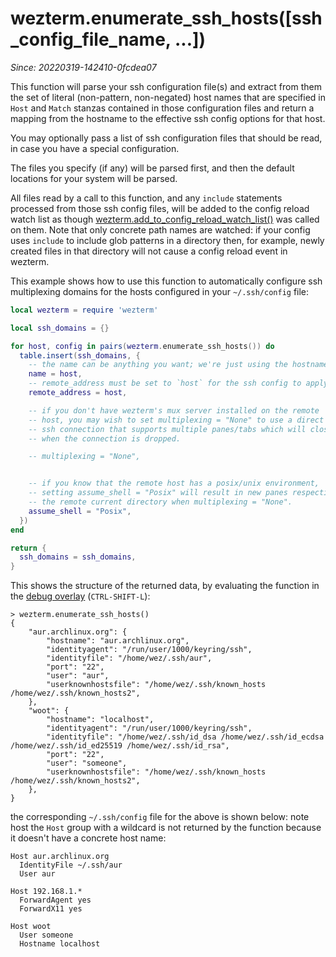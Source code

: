 # wezterm.enumerate_ssh_hosts(\[ssh_config_file_name, ...\])

*Since: 20220319-142410-0fcdea07*

This function will parse your ssh configuration file(s) and extract from them
the set of literal (non-pattern, non-negated) host names that are specified in
`Host` and `Match` stanzas contained in those configuration files and return a
mapping from the hostname to the effective ssh config options for that host.

You may optionally pass a list of ssh configuration files that should be read,
in case you have a special configuration.

The files you specify (if any) will be parsed first, and then the default
locations for your system will be parsed.

All files read by a call to this function, and any `include` statements
processed from those ssh config files, will be added to the config reload watch
list as though
[wezterm.add_to_config_reload_watch_list()](add_to_config_reload_watch_list.md)
was called on them.  Note that only concrete path names are watched: if your
config uses `include` to include glob patterns in a directory then, for
example, newly created files in that directory will not cause a config reload
event in wezterm.

This example shows how to use this function to automatically configure ssh
multiplexing domains for the hosts configured in your `~/.ssh/config` file:

```lua
local wezterm = require 'wezterm'

local ssh_domains = {}

for host, config in pairs(wezterm.enumerate_ssh_hosts()) do
  table.insert(ssh_domains, {
    -- the name can be anything you want; we're just using the hostname
    name = host,
    -- remote_address must be set to `host` for the ssh config to apply to it
    remote_address = host,

    -- if you don't have wezterm's mux server installed on the remote
    -- host, you may wish to set multiplexing = "None" to use a direct
    -- ssh connection that supports multiple panes/tabs which will close
    -- when the connection is dropped.

    -- multiplexing = "None",


    -- if you know that the remote host has a posix/unix environment,
    -- setting assume_shell = "Posix" will result in new panes respecting
    -- the remote current directory when multiplexing = "None".
    assume_shell = "Posix",
  })
end

return {
  ssh_domains = ssh_domains,
}

```

This shows the structure of the returned data, by evaluating the function in the [debug overlay](../keyassignment/ShowDebugOverlay.md) (`CTRL-SHIFT-L`):

```
> wezterm.enumerate_ssh_hosts()
{
    "aur.archlinux.org": {
        "hostname": "aur.archlinux.org",
        "identityagent": "/run/user/1000/keyring/ssh",
        "identityfile": "/home/wez/.ssh/aur",
        "port": "22",
        "user": "aur",
        "userknownhostsfile": "/home/wez/.ssh/known_hosts /home/wez/.ssh/known_hosts2",
    },
    "woot": {
        "hostname": "localhost",
        "identityagent": "/run/user/1000/keyring/ssh",
        "identityfile": "/home/wez/.ssh/id_dsa /home/wez/.ssh/id_ecdsa /home/wez/.ssh/id_ed25519 /home/wez/.ssh/id_rsa",
        "port": "22",
        "user": "someone",
        "userknownhostsfile": "/home/wez/.ssh/known_hosts /home/wez/.ssh/known_hosts2",
    },
}
```

the corresponding `~/.ssh/config` file for the above is shown below: note host
the `Host` group with a wildcard is not returned by the function because it
doesn't have a concrete host name:

```
Host aur.archlinux.org
  IdentityFile ~/.ssh/aur
  User aur

Host 192.168.1.*
  ForwardAgent yes
  ForwardX11 yes

Host woot
  User someone
  Hostname localhost
```
